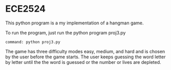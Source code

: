 # ECE2524

This python program is a my implementation of a hangman game.

To run the program, just run the python program proj3.py

    command: python proj3.py

The game has three difficulty modes easy, medium, and hard and is chosen by the user before the game starts.
The user keeps guessing the word letter by letter until the the word is guessed or the number or lives are depleted.

